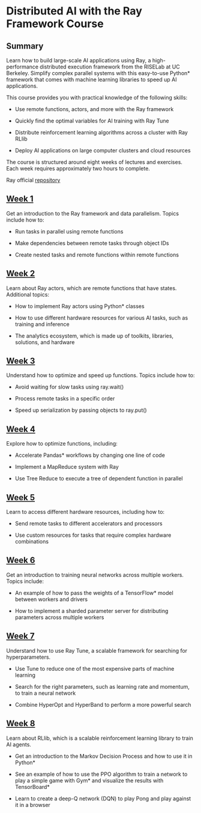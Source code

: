 # Distributed AI with the Ray Framework Course

## Summary

Learn how to build large-scale AI applications using Ray, a high-performance distributed execution framework from the RISELab at UC Berkeley. Simplify complex parallel systems with this easy-to-use Python* framework that comes with machine learning libraries to speed up AI applications.

This course provides you with practical knowledge of the following skills:

- Use remote functions, actors, and more with the Ray framework

- Quickly find the optimal variables for AI training with Ray Tune

- Distribute reinforcement learning algorithms across a cluster with Ray RLlib

- Deploy AI applications on large computer clusters and cloud resources

The course is structured around eight weeks of lectures and exercises. Each week requires approximately two hours to complete.

Ray official [repository](https://github.com/ray-project/ray)

## [Week 1](week_1)

Get an introduction to the Ray framework and data parallelism. Topics include how to:

- Run tasks in parallel using remote functions

- Make dependencies between remote tasks through object IDs

- Create nested tasks and remote functions within remote functions



## [Week 2](week_2)

Learn about Ray actors, which are remote functions that have states. Additional topics:

- How to implement Ray actors using Python* classes

- How to use different hardware resources for various AI tasks, such as training and inference

- The analytics ecosystem, which is made up of toolkits, libraries, solutions, and hardware


## [Week 3](week_3)

Understand how to optimize and speed up functions. Topics include how to:

- Avoid waiting for slow tasks using ray.wait()

- Process remote tasks in a specific order

- Speed up serialization by passing objects to ray.put()

## [Week 4](week_4)

Explore how to optimize functions, including:

- Accelerate Pandas* workflows by changing one line of code

- Implement a MapReduce system with Ray

- Use Tree Reduce to execute a tree of dependent function in parallel

## [Week 5](week_5)

Learn to access different hardware resources, including how to:

- Send remote tasks to different accelerators and processors

- Use custom resources for tasks that require complex hardware combinations

## [Week 6](week_6)

Get an introduction to training neural networks across multiple workers. Topics include:

- An example of how to pass the weights of a TensorFlow* model between workers and drivers

- How to implement a sharded parameter server for distributing parameters across multiple workers

## [Week 7](week_7)

Understand how to use Ray Tune, a scalable framework for searching for hyperparameters.

- Use Tune to reduce one of the most expensive parts of machine learning

- Search for the right parameters, such as learning rate and momentum, to train a neural network

- Combine HyperOpt and HyperBand to perform a more powerful search

## [Week 8](week_8)

Learn about RLlib, which is a scalable reinforcement learning library to train AI agents.

- Get an introduction to the Markov Decision Process and how to use it in Python*

- See an example of how to use the PPO algorithm to train a network to play a simple game with Gym* and visualize the results with TensorBoard*

- Learn to create a deep-Q network (DQN) to play Pong and play against it in a browser
